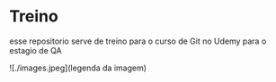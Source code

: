 # Treino

esse repositorio serve de treino para o curso de Git no Udemy para o estagio de QA

![./images.jpeg](legenda da imagem)
